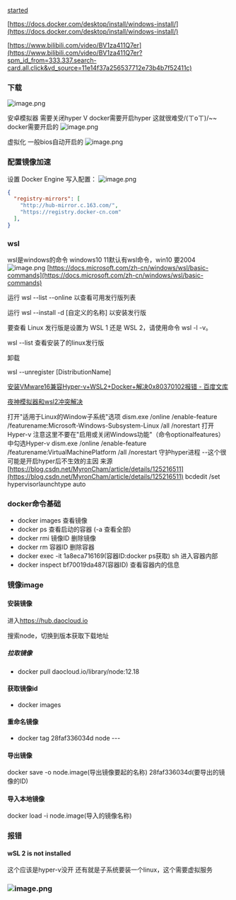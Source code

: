 [started](https://www.docker.com/get-started)

[https://docs.docker.com/desktop/install/windows-install/](https://docs.docker.com/desktop/install/windows-install/)

[https://www.bilibili.com/video/BV1za411Q7er](https://www.bilibili.com/video/BV1za411Q7er?spm_id_from=333.337.search-card.all.click&vd_source=11e14f37a256537712e73b4b7f52411c)

### 下载

![image.png](https://raw.githubusercontent.com/xxxsjan/pic-bed/main/202307281327418.png)

安卓模拟器 需要关闭hyper V
docker需要开启hyper
这就很难受/(ㄒoㄒ)/~~
docker需要开启的
![image.png](https://raw.githubusercontent.com/xxxsjan/pic-bed/main/202307281327051.png)

虚拟化 一般bios自动开启的
![image.png](https://raw.githubusercontent.com/xxxsjan/pic-bed/main/202307281327009.png)

###

### 配置镜像加速

设置 Docker Engine 写入配置：
![image.png](https://raw.githubusercontent.com/xxxsjan/pic-bed/main/202307281327156.png)

```json
{
  "registry-mirrors": [
    "http://hub-mirror.c.163.com/",
    "https://registry.docker-cn.com"
  ],
}
```

### wsl

wsl是windows的命令
windows10 11默认有wsl命令，win10 要2004
![image.png](https://raw.githubusercontent.com/xxxsjan/pic-bed/main/202307281327096.png)
[https://docs.microsoft.com/zh-cn/windows/wsl/basic-commands](https://docs.microsoft.com/zh-cn/windows/wsl/basic-commands)

运行 wsl --list --online 以查看可用发行版列表

运行 wsl --install -d [自定义的名称] 以安装发行版

要查看 Linux 发行版是设置为 WSL 1 还是 WSL 2，请使用命令 wsl -l -v。

wsl --list  查看安装了的linux发行版

卸载

wsl --unregister [DistributionName]

[安装VMware16兼容Hyper-v+WSL2+Docker+解决0x80370102报错 - 百度文库](https://wenku.baidu.com/view/5c827502ee630b1c59eef8c75fbfc77da26997c8.html)

[夜神模拟器和wsl2冲突解决](https://www.bilibili.com/read/cv13748859/)

打开"适用于Linux的Window子系统"选项
dism.exe /online /enable-feature /featurename:Microsoft-Windows-Subsystem-Linux /all /norestart
打开Hyper-v 注意这里不要在"启用或关闭Windows功能"（命令optionalfeatures）中勾选Hyper-v
dism.exe /online /enable-feature /featurename:VirtualMachinePlatform /all /norestart
守护hyper进程
--这个很可能是开启hyper后不生效的主因
来源[https://blog.csdn.net/MyronCham/article/details/125216511](https://blog.csdn.net/MyronCham/article/details/125216511)
bcdedit /set hypervisorlaunchtype auto

### docker命令基础

- docker images 查看镜像
- docker ps 查看启动的容器 (-a 查看全部)
- docker rmi 镜像ID 删除镜像
- docker rm 容器ID 删除容器
- docker exec -it 1a8eca716169(容器ID:docker ps获取) sh 进入容器内部
- docker inspect bf70019da487(容器ID) 查看容器内的信息

### 镜像image

#### 安装镜像

进入<https://hub.daocloud.io> 

搜索node，切换到版本获取下载地址

##### 拉取镜像

- docker pull daocloud.io/library/node:12.18

#### 获取镜像id

- docker images

#### 重命名镜像

- docker tag 28faf336034d node ---

#### 导出镜像

docker save -o node.image(导出镜像要起的名称) 28faf336034d(要导出的镜像的ID)

#### 导入本地镜像

docker load -i node.image(导入的镜像名称)

### 报错

#### wSL 2 is not installed

这个应该是hyper-v没开
还有就是子系统要装一个linux，这个需要虚拟服务

### ![image.png](https://raw.githubusercontent.com/xxxsjan/pic-bed/main/202307281326647.png)
